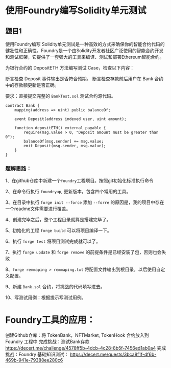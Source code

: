 # 使用Foundry编写Solidity单元测试

## 题目1

使用Foundry编写 Solidity单元测试是一种高效的方式来确保你的智能合约代码的健壯性和正确性。Foundry是一个由Solidity开发者社区广泛使用的智能合约开发和测试框架，它提供了一套强大的工具来编译、测试和部署Ethereum智能合约。


为银行合约的 DepositETH 方法编写测试 Case，检查以下内容：

断言检查 Deposit 事件输出是否符合预期。
断言检查存款前后用户在 Bank 合约中的存款额更新是否正确。

要求：直接提交完整的 `BankTest.sol` 测试合约源代码。

```solidity
contract Bank {
    mapping(address => uint) public balanceOf;

    event Deposit(address indexed user, uint amount);

    function depositETH() external payable {
        require(msg.value > 0, "Deposit amount must be greater than 0");
        balanceOf[msg.sender] += msg.value;
        emit Deposit(msg.sender, msg.value);
    }
}
```
### 题解思路：

1、在github仓库中新建一个`foundry`工程项目。按照git初始化标准执行命令

2、在命令行执行 `foundryup`, 更新版本，包含四个常用的工具。

3、在目录中执行 `forge init --force` 添加 `--forre` 的原因是，我的项目中存在一个readme文件需要进行覆盖。

4、创建完毕之后，整个工程目录就算是搭建完毕了。

5、初始化的工程 `forge build` 可以将项目编译一下。

6、执行 `forge test` 将项目测试完成就可以了。

7、执行 `forge update` 和 `forge remove` 的前提条件是已经安装了包，否则也会失败

8、`forge remmaping > remmaping.txt` 将配置文件输出到根目录，以后使用自定义配置。

9、新建 `Bank.sol` 合约，将挑战的代码填写进去。

10、写测试用例：根据提示写测试用例。

# Foundry工具的应用：
创建Github仓库：将 TokenBank，NFTMarket, TokenHook 合约放入到 Foundry 工程中
完成挑战：测试Bank存款   https://decert.me/challenge/4578ff5b-4dcb-4c28-8b5f-7456ed1ab0a4
完成挑战：Foundry 基础知识测试： https://decert.me/quests/3bca8f1f-df6b-469b-941e-79388ee280c6


